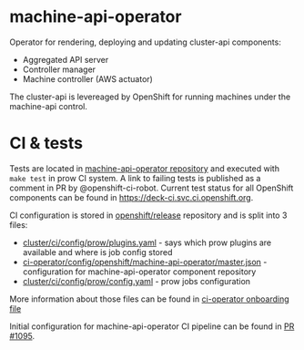 # machine-api-operator
Operator for rendering, deploying and updating cluster-api components:
- Aggregated API server
- Controller manager
- Machine controller (AWS actuator)

The cluster-api is levereaged by OpenShift for running machines under the machine-api control.

# CI & tests

Tests are located in [machine-api-operator repository][1] and executed with `make test` in prow CI system. A link to failing tests is published as a comment in PR by @openshift-ci-robot. Current test status for all OpenShift components can be found in https://deck-ci.svc.ci.openshift.org.

CI configuration is stored in [openshift/release][2] repository and is split into 3 files:
  - [cluster/ci/config/prow/plugins.yaml][3] - says which prow plugins are available and where is job config stored
  - [ci-operator/config/openshift/machine-api-operator/master.json][4] - configuration for machine-api-operator component repository
  - [cluster/ci/config/prow/config.yaml][5] - prow jobs configuration

More information about those files can be found in [ci-operator onboarding file][6]

Initial configuration for machine-api-operator CI pipeline can be found in [PR #1095][7].

[1]: https://github.com/openshift/machine-api-operator
[2]: https://github.com/openshift/release
[3]: https://github.com/openshift/release/blob/master/cluster/ci/config/prow/plugins.yaml
[4]: https://github.com/openshift/release/blob/master/ci-operator/config/openshift/machine-api-operator/master.json
[5]: https://github.com/openshift/release/blob/master/cluster/ci/config/prow/config.yaml
[6]: https://github.com/openshift/ci-operator/blob/master/ONBOARD.md
[7]: https://github.com/openshift/release/pull/1095
